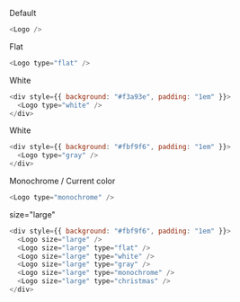 Default

```js
<Logo />
```

Flat

```js
<Logo type="flat" />
```

White

```js
<div style={{ background: "#f3a93e", padding: "1em" }}>
  <Logo type="white" />
</div>
```

White

```js
<div style={{ background: "#fbf9f6", padding: "1em" }}>
  <Logo type="gray" />
</div>
```

Monochrome / Сurrent color

```js
<Logo type="monochrome" />
```

size="large"

```js
<div style={{ background: "#fbf9f6", padding: "1em" }}>
  <Logo size="large" />
  <Logo size="large" type="flat" />
  <Logo size="large" type="white" />
  <Logo size="large" type="gray" />
  <Logo size="large" type="monochrome" />
  <Logo size="large" type="christmas" />
</div>
```
